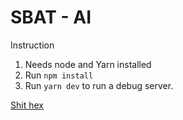 # SBAT - AI

Instruction
1. Needs node and Yarn installed
2. Run `npm install`
3. Run `yarn dev` to run a debug server.

[Shit hex](docs/shit%20hex.png)